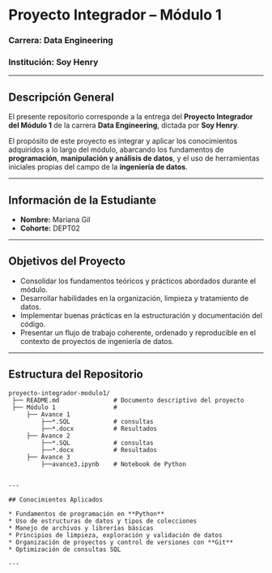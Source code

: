

# Proyecto Integrador – Módulo 1

### Carrera: Data Engineering

### Institución: Soy Henry

---

## Descripción General

El presente repositorio corresponde a la entrega del **Proyecto Integrador del Módulo 1** de la carrera **Data Engineering**, dictada por **Soy Henry**.

El propósito de este proyecto es integrar y aplicar los conocimientos adquiridos a lo largo del módulo, abarcando los fundamentos de **programación**, **manipulación y análisis de datos**, y el uso de herramientas iniciales propias del campo de la **ingeniería de datos**.

---

## Información de la Estudiante

* **Nombre:** Mariana Gil
* **Cohorte:** DEPT02

---

## Objetivos del Proyecto

* Consolidar los fundamentos teóricos y prácticos abordados durante el módulo.
* Desarrollar habilidades en la organización, limpieza y tratamiento de datos.
* Implementar buenas prácticas en la estructuración y documentación del código.
* Presentar un flujo de trabajo coherente, ordenado y reproducible en el contexto de proyectos de ingeniería de datos.

---

## Estructura del Repositorio

```
proyecto-integrador-modulo1/
 ├── README.md               # Documento descriptivo del proyecto
 ├── Módulo 1	             # 
     ├── Avance 1
		 ├──*.SQL			 # consultas
		 ├──*.docx			 # Resultados
     ├── Avance 2
 		 ├──*.SQL			 # consultas
		 ├──*.docx			 # Resultados
	 ├── Avance 3
		 ├──avance3.ipynb	 # Notebook de Python


---

## Conocimientos Aplicados

* Fundamentos de programación en **Python**
* Uso de estructuras de datos y tipos de colecciones
* Manejo de archivos y librerías básicas
* Principios de limpieza, exploración y validación de datos
* Organización de proyectos y control de versiones con **Git**
* Optimización de consultas SQL

---


